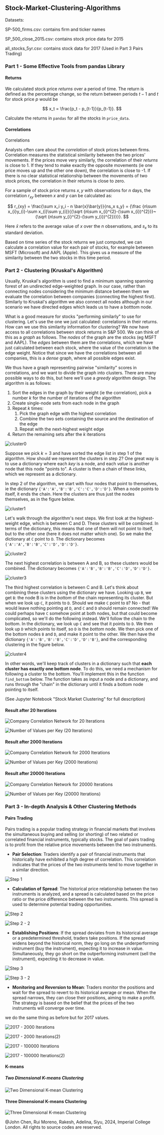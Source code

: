 ## Stock-Market-Clustering-Algorithms

Datasets:

SP-500_firms.csv: contains firm and ticker names

SP_500_close_2015.csv: contains stock price data for 2015

all_stocks_5yr.csv: contains stock data for 2017 (Used in Part 3 Pairs Trading)

### Part 1 - Some Effective Tools from pandas Library 

#### Returns

We calculated stock price _returns_ over a period of time. The return is defined as the percentage change, so the return between periods $t-1$ and $t$ for stock price $p$ would be

$$
x_t = \frac{p_t - p_{t-1}}{p_{t-1}}.
$$

Calculate the returns in `pandas` for all the stocks in `price_data`.

#### Correlations

Correlations

Analysts often care about the _correlation_ of stock prices between firms. Correlation measures the statistical similarity between the two prices' movements. If the prices move very similarly, the correlation of their _returns_  is close to 1. If they tend to make exactly the opposite movements (ie one price moves up and the other one down), the correlation is close to -1. If there is no clear statistical relationship between the movements of two stock prices, the correlation in their returns is close to zero.

For a sample of stock price returns $x,y$ with observations for $n$ days, the correlation $r_{xy}$ between $x$ and $y$ can be calculated as:

$$
r_{xy} = \frac{\sum x_i y_i - n \bar{x}\bar{y}}{ns_x s_y} = {\frac {n\sum x_{i}y_{i}-\sum x_{i}\sum y_{i}}{{\sqrt {n\sum x_{i}^{2}-(\sum x_{i})^{2}}}~{\sqrt {n\sum y_{i}^{2}-(\sum y_{i})^{2}}}}}.
$$

Here $\bar{x}$ refers to the average value of $x$ over the $n$ observations, and $s_x$ to its standard deviation.

Based on time series of the stock returns we just computed, we can calculate a  correlation value for each pair of stocks, for example between MSFT (Microsoft) and AAPL (Apple). This gives us a measure of the similarity between the two stocks in this time period.

### Part 2 - Clustering (Kruskal's Algorithm)

Usually, Kruskal's algorithm is used to find a minimum spanning spanning forest of an undirected edge-weighted graph. In our case, rather than connecting nodes considering the minimum distance between them we evaluate the correlation between companies (connecting the highest first). Similarly to Kruskal's algorithm we also connect all nodes although in our scenario we have directed edges which leads us to have a botttom node.

What is a good measure for stocks "performing similarly" to use for clustering. Let's use the one we just calculated: correlations in their returns. How can we use this similarity information for clustering? We now have access to all correlations between stock returns in S&P 500. We can think of this as a _graph_ as follows. The _nodes_ of the graph are the stocks (eg MSFT and AAPL). The _edges_ between them are the correlations, which we have just calculated between each stock, where the value of the correlation is the edge weight. Notice that since we have the correlations between all companies, this is a _dense_ graph, where all possible edges exist.

We thus have a graph representing pairwise "similarity" scores in correlations, and we want to divide the graph into clusters. There are many possible ways to do this, but here we'll use a _greedy_ algorithm design. The algorithm is as follows:

1. Sort the edges in the graph by their weight (ie the correlation), pick a number $k$ for the number of iterations of the algorithm
2. Create single-node sets from each node in the graph
3. Repeat $k$ times:
	1. Pick the graph edge with the highest correlation
	2. Combine the two sets containing the source and the destination of the edge
	3. Repeat with the next-highest weight edge
4. Return the remaining sets after the $k$ iterations 

![cluster0](https://github.com/ANewGitHuber/Stock-Market-Clustering-Algorithms/assets/88078123/71daf924-4990-483f-b982-c4a7ab754f73)

Suppose we pick $k=3$ and have sorted the edge list in step 1 of the algorithm. How should we represent the clusters in step 2? One great way is to use a dictionary where each _key_ is a node, and each _value_ is another node that this node "points to". A cluster is then a chain of these links, which we represent as a dictionary.

In step 2 of the algorithm, we start with four nodes that point to themselves, ie the dictionary `{'A':'A','B':'B','C':'C','D':'D'}`. When a node points to itself, it ends the chain. Here the clusters are thus just the nodes themselves, as in the figure below.

![cluster1](https://github.com/ANewGitHuber/Stock-Market-Clustering-Algorithms/assets/88078123/21c0823d-43e1-458b-bc6d-c51927cefa9e)

Let's walk through the algorithm's next steps. We first look at the highest-weight edge, which is between C and D. These clusters will be combined. In terms of the dictionary, this means that one of them will not point to itself, but to the other one (here it does not matter which one). So we make the dictionary at `C` point to `D`. The dictionary becomes `{'A':'A','B':'B','C':'D','D':'D'}`.

![cluster2](https://github.com/ANewGitHuber/Stock-Market-Clustering-Algorithms/assets/88078123/8d9955af-2c2f-4322-8341-0972bd04f7ff)

The next highest correlation is between A and B, so these clusters would be combined. The dictionary becomes `{'A':'B','B':'B','C':'D','D':'D'}`.

![cluster3](https://github.com/ANewGitHuber/Stock-Market-Clustering-Algorithms/assets/88078123/60598d8b-b2f0-4cd7-a186-3adfe62ebb7b)

The third highest correlation is between C and B. Let's think about combining these clusters using the dictionary we have. Looking up `B`, we get `B`: the node B is in the _bottom_ of the chain representing its cluster. But when we look up `C`, it points to `D`. Should we make `C` point to `B`? No - that would leave nothing  pointing at `D`, and `C` and `D` should remain connected! We could perhaps have `C` somehow point at both nodes, but that could become complicated, so we'll do the following instead. We'll follow the chain to the bottom. In the dictionary, we look up `C` and see that it points to `D`. We then look up `D` which points to itself, so `D` is the _bottom_ node. We then pick one of the bottom nodes `B` and `D`, and make it point to the other. We then have the dictionary `{'A':'B','B':'B','C':'D','D':'B'}`, and the corresponding clustering in the figure below.

![cluster4](https://github.com/ANewGitHuber/Stock-Market-Clustering-Algorithms/assets/88078123/833a30e6-3a1e-496d-89e8-1e209d61454e)

In other words, we'll keep track of clusters in a dictionary such that **each cluster has exactly one bottom node**. To do this, we need a mechanism for following a cluster to the bottom. You'll implement this in the function `find_bottom` below. The function takes as input a node and a dictionary, and runs through the "chain" in the dictionary until it finds a bottom node pointing to itself.

(See Jupyter Notebook "Stock Market Clustering" for full description)

#### Result after 20 Iterations

![Company Correlation Network for 20 Iterations](https://github.com/ANewGitHuber/Stock-Market-Clustering-Algorithms/assets/88078123/f0642e5b-d894-4d6a-ba18-9beff3dd5425)

![Number of Values per Key (20 Iterations)](https://github.com/ANewGitHuber/Stock-Market-Clustering-Algorithms/assets/88078123/29210c7b-536b-49b3-ad03-1021e4c44eec)

#### Result after 2000 Iterations

![Company Correlation Network for 2000 Iterations](https://github.com/ANewGitHuber/Stock-Market-Clustering-Algorithms/assets/88078123/d30671e6-f5c7-41c2-a628-8529b10e6805)

![Number of Values per Key (2000 Iterations)](https://github.com/ANewGitHuber/Stock-Market-Clustering-Algorithms/assets/88078123/249df462-5349-4edb-b9c2-cc7a9415c9a9)

#### Result after 20000 Iterations

![Company Correlation Network for 20000 Iterations](https://github.com/ANewGitHuber/Stock-Market-Clustering-Algorithms/assets/88078123/1ed116ed-df4a-4d7d-bffa-6e4642f259a8)

![Number of Values per Key (20000 Iterations)](https://github.com/ANewGitHuber/Stock-Market-Clustering-Algorithms/assets/88078123/ec9abce6-68e5-48d7-8707-3b6bd8420f2d)

### Part 3 - In-depth Analysis & Other Clustering Methods

#### Pairs Trading

Pairs trading is a popular trading strategy in financial markets that involves the simultaneous buying and selling (or shorting) of two related or correlated financial instruments, typically stocks. The goal of pairs trading is to profit from the relative price movements between the two instruments.

- **Pair Selection**: Traders identify a pair of financial instruments that historically have exhibited a high degree of correlation. This correlation indicates that the prices of the two instruments tend to move together in a similar direction.

![Step 1](https://github.com/ANewGitHuber/Stock-Market-Clustering-Algorithms/assets/88078123/537037ae-5274-4608-94ea-84a6661375f4)


- **Calculation of Spread**: The historical price relationship between the two instruments is analyzed, and a spread is calculated based on the price ratio or the price difference between the two instruments. This spread is used to determine potential trading opportunities.

![Step 2](https://github.com/ANewGitHuber/Stock-Market-Clustering-Algorithms/assets/88078123/985711bd-b288-49d3-b3a3-cf270ac34283)

![Step 2 - 2](https://github.com/ANewGitHuber/Stock-Market-Clustering-Algorithms/assets/88078123/8865debf-8008-4efc-afce-0f93f865d453)


- **Establishing Positions**: If the spread deviates from its historical average or a predetermined threshold, traders take positions. If the spread widens beyond the historical norm, they go long on the underperforming instrument (buy the instrument), expecting it to increase in value. Simultaneously, they go short on the outperforming instrument (sell the instrument), expecting it to decrease in value.

![Step 3](https://github.com/ANewGitHuber/Stock-Market-Clustering-Algorithms/assets/88078123/8d845774-7e45-48db-8f12-a4c2ef0aef6b)

![Step 3 - 2](https://github.com/ANewGitHuber/Stock-Market-Clustering-Algorithms/assets/88078123/926dc410-00be-4406-b594-7de7cbc8a69c)


- **Monitoring and Reversion to Mean**: Traders monitor the positions and wait for the spread to revert to its historical average or mean. When the spread narrows, they can close their positions, aiming to make a profit. The strategy is based on the belief that the prices of the two instruments will converge over time.

we do the same thing as before but for 2017 values.

![2017 - 2000 Iterations](https://github.com/ANewGitHuber/Stock-Market-Clustering-Algorithms/assets/88078123/104ca3f1-3a1d-49f1-91df-80ea79a79170)

![2017 - 2000 Iterations(2)](https://github.com/ANewGitHuber/Stock-Market-Clustering-Algorithms/assets/88078123/7905b9c0-b769-4480-8460-8ba0d12e416e)

![2017 - 100000 Iterations](https://github.com/ANewGitHuber/Stock-Market-Clustering-Algorithms/assets/88078123/7475e43b-dc13-4536-81d7-7b2e81dd1756)

![2017 - 100000 Iterations(2)](https://github.com/ANewGitHuber/Stock-Market-Clustering-Algorithms/assets/88078123/730ab496-5b02-4577-93f2-00640eb02e81)

#### K-means

##### Two Dimensional K-means Clustering

![Two Dimensional K-mean Clustering](https://github.com/ANewGitHuber/Stock-Market-Clustering-Algorithms/assets/88078123/fad33af0-aa65-4fa5-b5cc-afe857591560)

#### Three Dimensional K-means Clustering

![Three Dimensional K-mean Clustering](https://github.com/ANewGitHuber/Stock-Market-Clustering-Algorithms/assets/88078123/b17ea46b-2b34-485a-9d36-8b5550e732c0)

@John Chen, Rui Moreno, Rakesh, Adelina, Siyu, 2024, Imperial College London. All rights to source codes are reserved.
